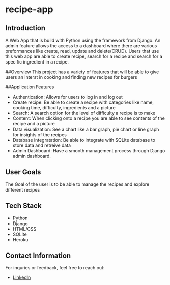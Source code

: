 # recipe-app
## Introduction
A Web App that is build with Python using the framework from Django. An admin feature allows the access to a dashboard where there are various preformances like create, read, update and delete(CRUD). Users that use this web app are able to create recipe, search for a recipe and search for a specific ingredient in a recipe.

##Overview
This project has a variety of features that will be able to give users an interst in cooking and finding new recipes for burgers

##Application Features
- Authentication: Allows for users to log in and log out
- Create recipe: Be able to create a recipe with categories like name, cooking time, difficulty, ingredients and a picture
- Search: A search option for the level of difficulty a recipe is to make
- Content: When clicking onto a recipe you are able to see contents of the recipe and a picture 
- Data visualization: See a chart like a bar graph, pie chart or line graph for insights of the recipes
- Database integratation: Be able to integrate with SQLite database to store data and retreive data 
- Admin Dashboard: Have a smooth management process through Django admin dashboard.

## User Goals
The Goal of the user is to be able to manage the recipes and explore  different recipes

## Tech Stack
- Python
- Django
- HTML/CSS
- SQLite
- Heroku

## Contact Information
For inquries or feedback, feel free to reach out:
- [LinkedIn](https://www.linkedin.com/in/meranarumugam/)
